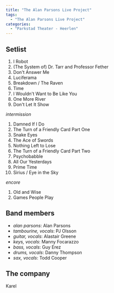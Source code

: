 ```yaml
---
title: "The Alan Parsons Live Project"
tags:
  - "The Alan Parsons Live Project"
categories:
  - "Parkstad Theater - Heerlen"
---
```

Setlist
-------
1. I Robot
1. (The System of) Dr. Tarr and Professor Fether
1. Don't Answer Me
1. Luciferama
1. Breakdown / The Raven
1. Time
1. I Wouldn't Want to Be Like You
1. One More River
1. Don't Let It Show

_intermission_

1. Damned If I Do
1. The Turn of a Friendly Card Part One
1. Snake Eyes
1. The Ace of Swords
1. Nothing Left to Lose
1. The Turn of a Friendly Card Part Two
1. Psychobabble
1. All Our Yesterdays
1. Prime Time
1. Sirius / Eye in the Sky

_encore_

1. Old and Wise
1. Games People Play

Band members
------------
* _alan parsons_: Alan Parsons
* _tambourine, vocals_: PJ Olsson
* _guitar, vocals_: Alastair Greene
* _keys, vocals_: Manny Focarazzo
* _bass, vocals_: Guy Erez
* _drums, vocals_: Danny Thompson
* _sax, vocals_: Todd Cooper

The company
-----------
Karel
